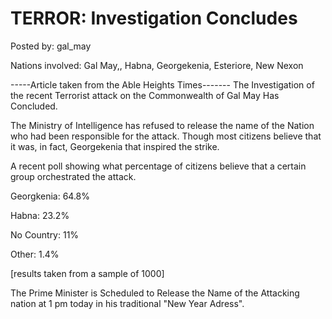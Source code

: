 # TERROR: Investigation Concludes 

Posted by: gal_may

Nations involved: Gal May,, Habna, Georgekenia, Esteriore, New Nexon

-----Article taken from the Able Heights Times-------
The Investigation of the recent Terrorist attack on the Commonwealth of Gal May Has Concluded.

The Ministry of Intelligence has refused to release the name of the Nation who had been responsible for the attack. Though most citizens believe that it was, in fact, Georgekenia that inspired the strike.

A recent poll showing what percentage of citizens believe that a certain group orchestrated the attack.

Georgkenia: 64.8% 

Habna: 23.2%

No Country: 11%

Other: 1.4%

[results taken from a sample of 1000]

The Prime Minister is Scheduled to Release the Name of the Attacking nation at 1 pm today in his traditional "New Year Adress".
